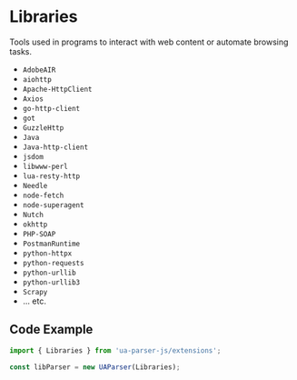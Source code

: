 # Libraries

Tools used in programs to interact with web content or automate browsing tasks.

- `AdobeAIR`
- `aiohttp`
- `Apache-HttpClient`
- `Axios`
- `go-http-client`
- `got`
- `GuzzleHttp`
- `Java`
- `Java-http-client`
- `jsdom`
- `libwww-perl`
- `lua-resty-http`
- `Needle`
- `node-fetch`
- `node-superagent`
- `Nutch`
- `okhttp`
- `PHP-SOAP`
- `PostmanRuntime`
- `python-httpx`
- `python-requests`
- `python-urllib`
- `python-urllib3`
- `Scrapy`
- ... etc.

## Code Example

```js
import { Libraries } from 'ua-parser-js/extensions';

const libParser = new UAParser(Libraries);
```